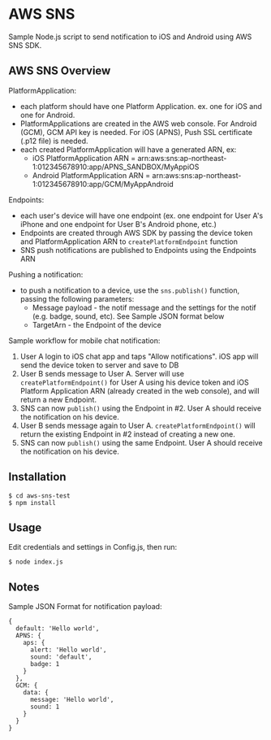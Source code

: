 # AWS SNS

Sample Node.js script to send notification to iOS and Android using AWS SNS SDK.

## AWS SNS Overview

PlatformApplication:
- each platform should have one Platform Application. ex. one for iOS and one for Android.
- PlatformApplications are created in the AWS web console. For Android (GCM), GCM API key is needed. For iOS (APNS), Push SSL certificate (.p12 file) is needed.
- each created PlatformApplication will have a generated ARN, ex:
  - iOS PlatformApplication ARN = arn:aws:sns:ap-northeast-1:012345678910:app/APNS_SANDBOX/MyAppiOS
  - Android PlatformApplication ARN = arn:aws:sns:ap-northeast-1:012345678910:app/GCM/MyAppAndroid

Endpoints:
- each user's device will have one endpoint (ex. one endpoint for User A's iPhone and one endpoint for User B's Android phone, etc.)
- Endpoints are created through AWS SDK by passing the device token and PlatformApplication ARN to `createPlatformEndpoint` function
- SNS push notifications are published to Endpoints using the Endpoints ARN

Pushing a notification:
- to push a notification to a device, use the `sns.publish()` function, passing the following parameters:
  - Message payload - the notif message and the settings for the notif (e.g. badge, sound, etc). See Sample JSON format below
  - TargetArn - the Endpoint of the device

Sample workflow for mobile chat notification:
1. User A login to iOS chat app and taps "Allow notifications". iOS app will send the device token to server and save to DB
2. User B sends message to User A. Server will use `createPlatformEndpoint()` for User A using his device token and iOS Platform Application ARN (already created in the web console), and will return a new Endpoint.
3. SNS can now `publish()` using the Endpoint in #2. User A should receive the notification on his device.
4. User B sends message again to User A. `createPlatformEndpoint()` will return the existing Endpoint in #2 instead of creating a new one.
5. SNS can now `publish()` using the same Endpoint. User A should receive the notification on his device.

## Installation

```
$ cd aws-sns-test
$ npm install
```

## Usage

Edit credentials and settings in Config.js, then run:

```
$ node index.js
```

## Notes

Sample JSON Format for notification payload:

```
{
  default: 'Hello world',
  APNS: {
    aps: {
      alert: 'Hello world',
      sound: 'default',
      badge: 1
    }
  },
  GCM: {
    data: {
      message: 'Hello world',
      sound: 1
    }
  }
}
```